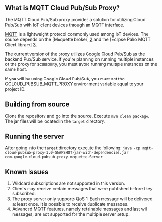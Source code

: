 ## What is MQTT Cloud Pub/Sub Proxy?

The MQTT Cloud Pub/Sub proxy provides a solution for utilizing Cloud Pub/Sub with IoT client
devices through an MQTT interface.

[MQTT][1] is a lightweight protocol commonly used among IoT devices.
The source depends on the [Moquette broker] [2] and the [Eclipse Paho MQTT Client library] [3].

The current version of the proxy utilizes Google Cloud Pub/Sub as the backend Pub/Sub service.
If you're planning on running multiple instances of the proxy for scalability,
you must avoid running multiple instances on the same host.

If you will be using Google Cloud Pub/Sub, you must set the GCLOUD_PUBSUB_MQTT_PROXY environment
variable equal to your project ID.
  
## Building from source

Clone the repository and go into the source. Execute `mvn clean package`. The jar files will be
located in the `target` directory.

## Running the server

After going into the `target` directory execute the following:
`java -cp mqtt-cloud-pubsub-proxy-1.0-SNAPSHOT-jar-with-dependencies.jar
com.google.cloud.pubsub.proxy.moquette.Server`

## Known Issues

1. Wildcard subscriptions are not supported in this version.
2. Clients may receive certain messages that were published before they subscribed.
3. The proxy server only supports QoS 1. Each message will be delivered at least once.
It is possible to receive duplicate messages.
4. Advanced MQTT features, namely retainable messages and last will messages,
are not supported for the multiple server setup.

[1]:https://mqtt.org
[2]:https://github.com/andsel/moquette
[3]:https://eclipse.org/paho/clients/java/
